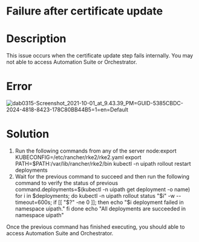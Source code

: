 ﻿# Failure after certificate update

# Description

This issue occurs when the certificate update step fails internally. You may not able to access Automation Suite or Orchestrator.

# Error

![dab0315-Screenshot_2021-10-01_at_9.43.39_PM=GUID-5385CBDC-2024-4818-8423-178C80BB44B5=1=en=Default](/images/dab0315-Screenshot_2021-10-01_at_9.43.39_PM=GUID-5385CBDC-2024-4818-8423-178C80BB44B5=1=en=Default.png)

# Solution

1. Run the following commands from any of the server node:export KUBECONFIG=/etc/rancher/rke2/rke2.yaml export PATH=$PATH:/var/lib/rancher/rke2/bin kubectl -n uipath rollout restart deployments
2. Wait for the previous command to succeed and then run the following command to verify the status of previous command.deployments=$(kubectl -n uipath get deployment -o name) for i in $deployments; do kubectl -n uipath rollout status "$i" -w --timeout=600s; if [[ "$?" -ne 0 ]]; then echo "$i deployment failed in namespace uipath." fi done echo "All deployments are succeeded in namespace uipath"

Once the previous command has finished executing, you should able to access Automation Suite and Orchestrator.
